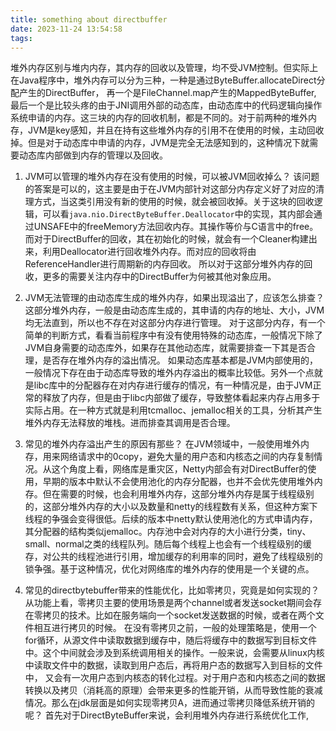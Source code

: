 ```yaml
---
title: something about directbuffer
date: 2023-11-24 13:54:58
tags:
---
```

堆外内存区别与堆内内存，其内存的回收以及管理，均不受JVM控制。但实际上在Java程序中，堆外内存可以分为三种，一种是通过ByteBuffer.allocateDirect分配产生的DirectBuffer， 再一个是FileChannel.map产生的MappedByteBuffer, 最后一个是比较头疼的由于JNI调用外部的动态库，由动态库中的代码逻辑向操作系统申请的内存。这三块的内存的回收机制，都是不同的。对于前两种的堆外内存，JVM是key感知，并且在持有这些堆外内存的引用不在使用的时候，主动回收掉。但是对于动态库中申请的内存，JVM是完全无法感知到的，这种情况下就需要动态库内部做到内存的管理以及回收。

1. JVM可以管理的堆外内存在没有使用的时候，可以被JVM回收掉么？ 
该问题的答案是可以的，这主要是由于在JVM内部针对这部分内存定义好了对应的清理方式，当这类引用没有新的使用的时候，就会被回收掉。关于这块的回收逻辑，可以看`java.nio.DirectByteBuffer.Deallocator`中的实现，其内部会通过UNSAFE中的freeMemory方法回收内存。其操作等价与C语言中的free。 而对于DirectBuffer的回收，其在初始化的时候，就会有一个Cleaner构建出来，利用Deallocator进行回收堆外内存。而对应的回收将由ReferenceHandler进行周期新的内存回收。 所以对于这部分堆外内存的回收，更多的需要关注内存中的DirectBuffer为何被其他对象应用。


2. JVM无法管理的由动态库生成的堆外内存，如果出现溢出了，应该怎么排查？ 
这部分堆外内存，一般是由动态库生成的，其申请的内存的地址、大小，JVM均无法直到，所以也不存在对这部分内存进行管理。 对于这部分内存，有一个简单的判断方式，看看当前程序中有没有使用特殊的动态库，一般情况下除了JVM自身需要的动态库外，如果存在其他动态库，就需要排查一下其是否合理，是否存在堆外内存的溢出情况。 如果动态库基本都是JVM内部使用的，一般情况下存在由于动态库导致的堆外内存溢出的概率比较低。另外一个点就是libc库中的分配器存在对内存进行缓存的情况，有一种情况是，由于JVM正常的释放了内存，但是由于libc内部做了缓存，导致整体看起来内存占用多于实际占用。在一种方式就是利用tcmalloc、jemalloc相关的工具，分析其产生堆外内存无法释放的堆栈。进而排查其调用是否合理。

3. 常见的堆外内存溢出产生的原因有那些？ 
在JVM领域中，一般使用堆外内存，用来网络请求中的0copy，避免大量的用户态和内核态之间的内存复制情况。从这个角度上看，网络库是重灾区，Netty内部会有对DirectBuffer的使用，早期的版本中默认不会使用池化的内存分配器，也并不会优先使用堆外内存。但在需要的时候，也会利用堆外内存，这部分堆外内存是属于线程级别的，这部分堆外内存的大小以及数量和netty的线程数有关系，但这种方案下线程的争强会变得很低。后续的版本中netty默认使用池化的方式申请内存，其分配器的结构类似jemalloc。内存池中会对内存的大小进行分类，tiny、small、normal之类的线程队列。随后每个线程上也会有一个线程级别的缓存，对公共的线程池进行引用，增加缓存的利用率的同时，避免了线程级别的锁争强。基于这种情况，优化对网络库的堆外内存的使用是一个关键的点。

4. 常见的directbytebuffer带来的性能优化，比如零拷贝，究竟是如何实现的？ 
从功能上看，零拷贝主要的使用场景是两个channel或者发送socket期间会存在零拷贝的技术。比如在服务端向一个socket发送数据的时候，或者在两个文件相互进行拷贝的时候。 在没有零拷贝之前，一般的处理策略是，使用一个for循环，从源文件中读取数据到缓存中，随后将缓存中的数据写到目标文件中。这个中间就会涉及到系统调用相关的操作。一般来说，会需要从linux内核中读取文件中的数据，读取到用户态后，再将用户态的数据写入到目标的文件中， 又会有一次用户态到内核态的转化过程。对于用户态和内核态之间的数据转换以及拷贝（消耗高的原理）会带来更多的性能开销，从而导致性能的衰减情况。那么在jdk层面是如何实现零拷贝A，进而通过零拷贝降低系统开销的呢？ 
首先对于DirectByteBuffer来说，会利用堆外内存进行系统优化工作, 
